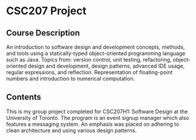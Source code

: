# CSC207 Project

## Course Description
An introduction to software design and development concepts, methods, and tools using a statically-typed object-oriented programming language such as Java. Topics from: version control, unit testing, refactoring, object-oriented design and development, design patterns, advanced IDE usage, regular expressions, and reflection. Representation of floating-point numbers and introduction to numerical computation.

## Contents
This is my group project completed for CSC207H1: Software Design at the University of Toronto. The program is an event signup manager which also features a messaging system. An emphasis was placed on adhering to clean architecture and using various design patterns. 
